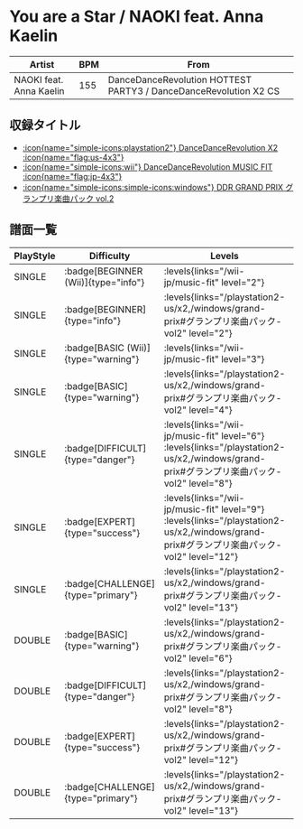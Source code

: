 # You are a Star / NAOKI feat. Anna Kaelin

|Artist|BPM|From|
|------|---|----|
|NAOKI feat. Anna Kaelin|155|DanceDanceRevolution HOTTEST PARTY3 / DanceDanceRevolution X2 CS|

## 収録タイトル

- [:icon{name="simple-icons:playstation2"} DanceDanceRevolution X2 :icon{name="flag:us-4x3"}](/playstation2-us/x2)
- [:icon{name="simple-icons:wii"} DanceDanceRevolution MUSIC FIT :icon{name="flag:jp-4x3"}](/wii-jp/music-fit)
- [:icon{name="simple-icons:simple-icons:windows"} DDR GRAND PRIX グランプリ楽曲パック vol.2](/windows/grand-prix#グランプリ楽曲パック-vol2)

## 譜面一覧

|PlayStyle|Difficulty|Levels|Notes|Movie|
|---------|----------|------|-----|-----|
|SINGLE| :badge[BEGINNER (Wii)]{type="info"}| :levels{links="/wii-jp/music-fit" level="2"}|76/12||
|SINGLE| :badge[BEGINNER]{type="info"}| :levels{links="/playstation2-us/x2,/windows/grand-prix#グランプリ楽曲パック-vol2" level="2"}|73/0||
|SINGLE| :badge[BASIC (Wii)]{type="warning"}| :levels{links="/wii-jp/music-fit" level="3"}|98/18||
|SINGLE| :badge[BASIC]{type="warning"}| :levels{links="/playstation2-us/x2,/windows/grand-prix#グランプリ楽曲パック-vol2" level="4"}|108/24||
|SINGLE| :badge[DIFFICULT]{type="danger"}| :levels{links="/wii-jp/music-fit" level="6"} :levels{links="/playstation2-us/x2,/windows/grand-prix#グランプリ楽曲パック-vol2" level="8"}|208/34||
|SINGLE| :badge[EXPERT]{type="success"}| :levels{links="/wii-jp/music-fit" level="9"} :levels{links="/playstation2-us/x2,/windows/grand-prix#グランプリ楽曲パック-vol2" level="12"}|352/26||
|SINGLE| :badge[CHALLENGE]{type="primary"}| :levels{links="/playstation2-us/x2,/windows/grand-prix#グランプリ楽曲パック-vol2" level="13"}|391/32||
|DOUBLE| :badge[BASIC]{type="warning"}| :levels{links="/playstation2-us/x2,/windows/grand-prix#グランプリ楽曲パック-vol2" level="6"}|166/5||
|DOUBLE| :badge[DIFFICULT]{type="danger"}| :levels{links="/playstation2-us/x2,/windows/grand-prix#グランプリ楽曲パック-vol2" level="8"}|212/13||
|DOUBLE| :badge[EXPERT]{type="success"}| :levels{links="/playstation2-us/x2,/windows/grand-prix#グランプリ楽曲パック-vol2" level="12"}|318/7||
|DOUBLE| :badge[CHALLENGE]{type="primary"}| :levels{links="/playstation2-us/x2,/windows/grand-prix#グランプリ楽曲パック-vol2" level="13"}|367/11||
